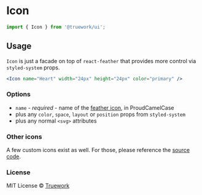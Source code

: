 # Icon

```js
import { Icon } from '@truework/ui';
```

## Usage

`Icon` is just a facade on top of `react-feather` that provides more control via
`styled-system` props.

```jsx
<Icon name="Heart" width="24px" height="24px" color="primary" />
```

### Options

- `name` - *required* - name of the [feather icon](https://feathericons.com/),
    in ProudCamelCase
- plus any `color`, `space`, `layout` or `position` props from `styled-system`
- plus any normal `<svg>` attributes

### Other icons

A few custom icons exist as well. For those, please reference the [source
code](https://github.com/truework/ui/blob/master/packages/ui/src/Icon/index.tsx#L33).

### License

MIT License © [Truework](https://truework.com)
